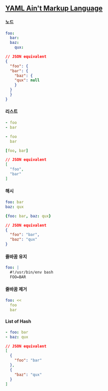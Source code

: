 ## [YAML Ain't Markup Language](https://ko.wikipedia.org/wiki/YAML)

#### 노드
```yaml
foo:
  bar:
  baz:
    qux:
```
```json
// JSON equivalent
{
  "foo": {
  "bar": {
    "baz": {
    "qux": null
    }
  }
  }
}
```

#### 리스트
```yml
- foo
- bar
```
```yml
- foo
  bar
```
```yml
[foo, bar]
```
```json
// JSON equivalent
[
  "foo",
  "bar"
]
```

#### 해시
```yaml
foo: bar
baz: qux
```
```yaml
{foo: bar, baz: qux}
```
```json
// JSON equivalent
{
  "foo": "bar",
  "baz": "qux"
}
```

#### 줄바꿈 유지
```yaml
foo: |
  #!/usr/bin/env bash
  FOO=BAR
```

#### 줄바꿈 제거
```yaml
foo: <<
  foo
  bar
```

#### List of Hash
```yaml
- foo: bar
- baz: qux
```
```json
// JSON equivalent
[
  {
    "foo": "bar"
  },
  {
    "baz": "qux"
  }
]
```
